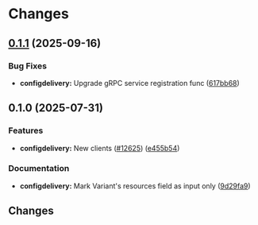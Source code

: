 # Changes

## [0.1.1](https://github.com/googleapis/google-cloud-go/compare/configdelivery/v0.1.0...configdelivery/v0.1.1) (2025-09-16)


### Bug Fixes

* **configdelivery:** Upgrade gRPC service registration func ([617bb68](https://github.com/googleapis/google-cloud-go/commit/617bb68f41d785126666b9cea1be9fd2d6271515))

## 0.1.0 (2025-07-31)


### Features

* **configdelivery:** New clients ([#12625](https://github.com/googleapis/google-cloud-go/issues/12625)) ([e455b54](https://github.com/googleapis/google-cloud-go/commit/e455b54ee859056c0f7eb4c3f05eefd80b1303fb))


### Documentation

* **configdelivery:** Mark Variant's resources field as input only ([9d29fa9](https://github.com/googleapis/google-cloud-go/commit/9d29fa96abaac05868fa4ed1bc986244e9f561d8))

## Changes
